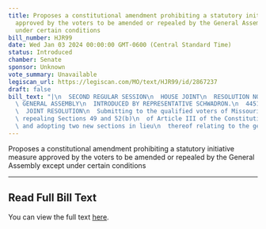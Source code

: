 ```yaml
---
title: Proposes a constitutional amendment prohibiting a statutory initiative measure
  approved by the voters to be amended or repealed by the General Assembly except
  under certain conditions
bill_number: HJR99
date: Wed Jan 03 2024 00:00:00 GMT-0600 (Central Standard Time)
status: Introduced
chamber: Senate
sponsor: Unknown
vote_summary: Unavailable
legiscan_url: https://legiscan.com/MO/text/HJR99/id/2867237
draft: false
bill_text: "|\n  SECOND REGULAR SESSION\n  HOUSE JOINT\n  RESOLUTION NO. 99\n  102ND\
  \ GENERAL ASSEMBLY\n  INTRODUCED BY REPRESENTATIVE SCHWADRON.\n  4451H.01I DANARADEMANMILLER,ChiefClerk\n\
  \  JOINT RESOLUTION\n  Submitting to the qualified voters of Missouri an amendment\
  \ repealing Sections 49 and 52(b)\n  of Article III of the Constitution of Missouri,\
  \ and adopting two new sections in lieu\n  thereof relating to the general assembly."
---
```

Proposes a constitutional amendment prohibiting a statutory initiative measure approved by the voters to be amended or repealed by the General Assembly except under certain conditions

---

## Read Full Bill Text

You can view the full text [here](https://legiscan.com/MO/text/HJR99/id/2867237).
